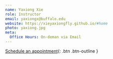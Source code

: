 ```yaml
---
name: Yaxiong Xie
role: Instructor
email: yaxiongx@buffalo.edu 
website: https://xieyaxiongfly.github.io/#home
photo: yaxiong.jpg
meta:
  Office Hours: On-deman via Email 
---
```


[Schedule an appointment](yaxiongx@buffalo.edu){: .btn .btn-outline }
